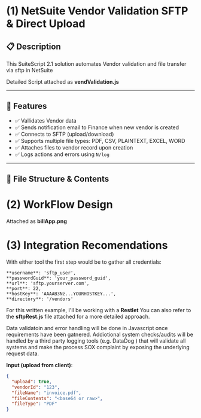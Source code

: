 # (1) NetSuite Vendor Validation SFTP & Direct Upload

## 📋 Description

This SuiteScript 2.1 solution automates Vendor validation and file transfer via sftp in NetSuite

Detailed Script attached as **vendValidation.js**

---

## 🚀 Features

- ✅ Vallidates Vendor data
- ✅ Sends notification email to Finance when new vendor is created
- ✅ Connects to SFTP (upload/download)
- ✅ Supports multiple file types: PDF, CSV, PLAINTEXT, EXCEL, WORD
- ✅ Attaches files to vendor record upon creation
- ✅ Logs actions and errors using `N/log`

---

## 🧱 File Structure & Contents

# (2) WorkFlow Design
Attached  as **billApp.png**


# (3) Integration Recomendations
With either tool the first step would be to gather all credentials:

    **username**: 'sftp_user',
    **passwordGuid**: 'your_password_guid',
    **url**: 'sftp.yourserver.com',
    **port**: 22,
    **hostKey**: 'AAAAB3Nz...YOURHOSTKEY...',
    **directory**: '/vendors'

For this written example, I'll be working with a **Restlet**
You can also refer to the **sftpRest.js** file attached for a more detailed approach.

Data validatoin and error handling will be done in Javascript once requirements have been gatnered.
Addiotional system checks/audits will be handled by a third party logging tools (e.g. DataDog ) that will validate all systems
and make the process SOX complaint by exposing the underlying request data.


**Input (upload from client)**:
```json
{
  "upload": true,
  "vendorId": "123",
  "fileName": "invoice.pdf",
  "fileContents": "<base64 or raw>",
  "fileType": "PDF"
}


